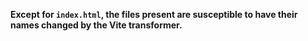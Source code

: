 **Except for `index.html`, the files present are susceptible to have their names changed by the Vite transformer.**

